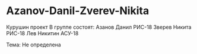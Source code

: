 # Azanov-Danil-Zverev-Nikita
Курушин проект
В группе состоят:
Азанов Данил РИС-18
Зверев Никита РИС-18
Лев Никитин АСУ-18

Тема: Не определена
